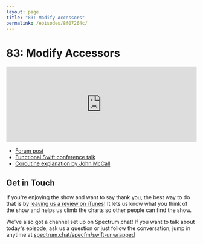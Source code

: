 ```yaml
---
layout: page
title: "83: Modify Accessors"
permalink: /episodes/8f07264c/
---
```


# 83: Modify Accessors

<iframe frameBorder="0" height="200px" scrolling="no" seamless src="https://player.simplecast.com/94ee22bc-9244-4aea-9145-d1b776f3888e" width="100%"></iframe>

* [Forum post](https://forums.swift.org/t/modify-accessors/31872)
* [Functional Swift conference talk](https://www.youtube.com/watch?v=BXJIIQ-B4-E)
* [Coroutine explanation by John McCall](https://forums.swift.org/t/modify-accessors/31872/27)

## Get in Touch

If you're enjoying the show and want to say thank you, the best way to do that is by [leaving us a review on iTunes](https://itunes.apple.com/us/podcast/swift-unwrapped/id1209817203?mt=2)! It lets us know what you think of the show and helps us climb the charts so other people can find the show.

We've also got a channel set up on Spectrum.chat! If you want to talk about today's episode, ask us a question or just follow the conversation, jump in anytime at [spectrum.chat/specfm/swift-unwrapped](https://spectrum.chat/specfm/swift-unwrapped)
